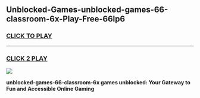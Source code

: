 
## Unblocked-Games-unblocked-games-66-classroom-6x-Play-Free-66lp6
<h3>
<a href="https://premium76.site?title=unblocked-games-66-classroom-6x&ref=10A">CLICK TO PLAY</a></h3>
<hr>

<h3>
<a href="https://premium76.site?title=unblocked-games-66-classroom-6x&ref=10A">CLICK 2 PLAY</a>
  
</h3>

<a href="https://premium76.site?title=unblocked-games-66-classroom-6x&ref=10A"><img src="https://clearcache.store/games.png"></a>


**unblocked-games-66-classroom-6x games unblocked: Your Gateway to Fun and Accessible Online Gaming**
